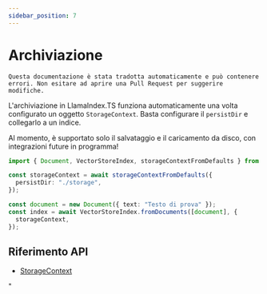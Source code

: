 ```yaml
---
sidebar_position: 7
---
```


# Archiviazione

`Questa documentazione è stata tradotta automaticamente e può contenere errori. Non esitare ad aprire una Pull Request per suggerire modifiche.`

L'archiviazione in LlamaIndex.TS funziona automaticamente una volta configurato un oggetto `StorageContext`. Basta configurare il `persistDir` e collegarlo a un indice.

Al momento, è supportato solo il salvataggio e il caricamento da disco, con integrazioni future in programma!

```typescript
import { Document, VectorStoreIndex, storageContextFromDefaults } from "./src";

const storageContext = await storageContextFromDefaults({
  persistDir: "./storage",
});

const document = new Document({ text: "Testo di prova" });
const index = await VectorStoreIndex.fromDocuments([document], {
  storageContext,
});
```

## Riferimento API

- [StorageContext](../../api/interfaces/StorageContext.md)

"
